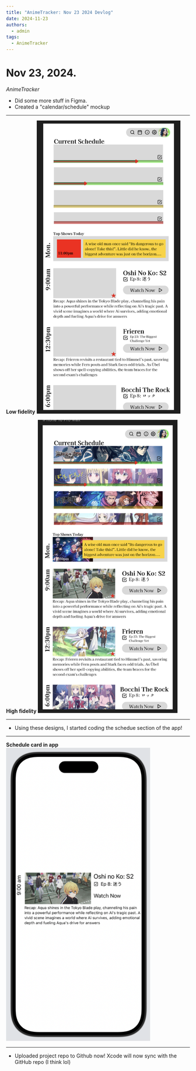 ```yaml
---
title: "AnimeTracker: Nov 23 2024 Devlog"
date: 2024-11-23
authors:
  - admin
tags:
  - AnimeTracker
---
```

# Nov 23, 2024.
*AnimeTracker*

- Did some more stuff in Figma.
-   Created a "calendar/schedule" mockup

***
**Low fidelity**
<img src="images/schedule-low-detail.png" alt="schedule low detail" style="max-height: 800px; width: auto">


**High fidelity**
<img src="images/schedule-high-detail.png" alt="schedule high detail" style="max-height: 800px; width: auto">

***

- Using these designs, I started coding the schedue section of the app!

***
**Schedule card in app**
<img src="images/schedule-card.png" alt="schedule card" style="max-height: 800px; width: auto">

***

- Uploaded project repo to Github now! Xcode will now sync with the GitHub repo (I think lol)